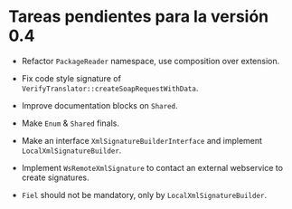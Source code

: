 # Tareas pendientes para la versión 0.4

- Refactor `PackageReader` namespace, use composition over extension.

- Fix code style signature of `VerifyTranslator::createSoapRequestWithData`.

- Improve documentation blocks on `Shared`.

- Make `Enum` & `Shared` finals.

- Make an interface `XmlSignatureBuilderInterface` and implement `LocalXmlSignatureBuilder`.

- Implement `WsRemoteXmlSignature` to contact an external webservice to create signatures.

- `Fiel` should not be mandatory, only by `LocalXmlSignatureBuilder`.
